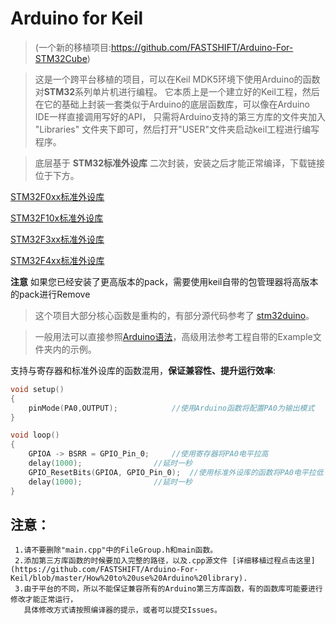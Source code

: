 # Arduino for Keil

>   (一个新的移植项目:https://github.com/FASTSHIFT/Arduino-For-STM32Cube)

>   这是一个跨平台移植的项目，可以在Keil MDK5环境下使用Arduino的函数对**STM32**系列单片机进行编程。
它本质上是一个建立好的Keil工程，然后在它的基础上封装一套类似于Arduino的底层函数库，可以像在Arduino IDE一样直接调用写好的API，
只需将Arduino支持的第三方库的文件夹加入 "Libraries" 文件夹下即可，然后打开"USER"文件夹启动keil工程进行编写程序。

>   底层基于 **STM32标准外设库** 二次封装，安装之后才能正常编译，下载链接位于下方。

[STM32F0xx标准外设库](https://keilpack.azureedge.net/pack/Keil.STM32F0xx_DFP.1.0.1.pack)

[STM32F10x标准外设库](https://keilpack.azureedge.net/pack/Keil.STM32F1xx_DFP.1.1.0.pack)

[STM32F3xx标准外设库](https://keilpack.azureedge.net/pack/Keil.STM32F3xx_DFP.1.2.0.pack)

[STM32F4xx标准外设库](https://keilpack.azureedge.net/pack/Keil.STM32F4xx_DFP.1.0.8.pack)

**注意** 如果您已经安装了更高版本的pack，需要使用keil自带的包管理器将高版本的pack进行Remove

>这个项目大部分核心函数是重构的，有部分源代码参考了 [stm32duino](https://github.com/stm32duino)。

>一般用法可以直接参照[Arduino语法](https://www.arduino.cc/reference/en/)，高级用法参考工程自带的Example文件夹内的示例。

支持与寄存器和标准外设库的函数混用，**保证兼容性、提升运行效率**:
```C
void setup()
{
	pinMode(PA0,OUTPUT);			//使用Arduino函数将配置PA0为输出模式
}

void loop()
{
	GPIOA -> BSRR = GPIO_Pin_0;		//使用寄存器将PA0电平拉高
	delay(1000);				//延时一秒
	GPIO_ResetBits(GPIOA, GPIO_Pin_0);	//使用标准外设库的函数将PA0电平拉低
	delay(1000);				//延时一秒
}
```



## 注意： 
     1.请不要删除"main.cpp"中的FileGroup.h和main函数。 
     2.添加第三方库函数的时候要加入完整的路径，以及.cpp源文件 [详细移植过程点击这里](https://github.com/FASTSHIFT/Arduino-For-Keil/blob/master/How%20to%20use%20Arduino%20library). 
     3.由于平台的不同，所以不能保证兼容所有的Arduino第三方库函数，有的函数库可能要进行修改才能正常运行，
       具体修改方式请按照编译器的提示，或者可以提交Issues。 
